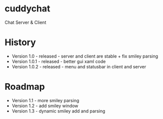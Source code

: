 cuddychat
=========

Chat Server &amp; Client


History
=======
- Version 1.0 - released - server and client are stable + fix smiley parsing
- Version 1.0.1 - released - better gui xaml code
- Version 1.0.2 - released - menu and statusbar in client and server

Roadmap
======
- Version 1.1 - more smiley parsing
- Version 1.2 - add smiley window
- Version 1.3 - dynamic smiley add and parsing